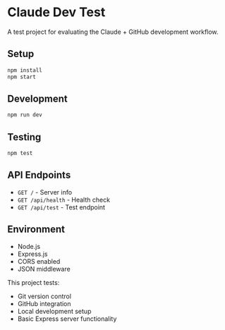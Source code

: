 # Claude Dev Test

A test project for evaluating the Claude + GitHub development workflow.

## Setup

```bash
npm install
npm start
```

## Development

```bash
npm run dev
```

## Testing

```bash
npm test
```

## API Endpoints

- `GET /` - Server info
- `GET /api/health` - Health check
- `GET /api/test` - Test endpoint

## Environment

- Node.js
- Express.js
- CORS enabled
- JSON middleware

This project tests:
- Git version control
- GitHub integration
- Local development setup
- Basic Express server functionality

